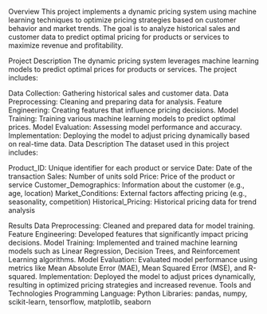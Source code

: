 
Overview
This project implements a dynamic pricing system using machine learning techniques to optimize pricing strategies based on customer behavior and market trends. The goal is to analyze historical sales and customer data to predict optimal pricing for products or services to maximize revenue and profitability.

Project Description
The dynamic pricing system leverages machine learning models to predict optimal prices for products or services. The project includes:

Data Collection: Gathering historical sales and customer data.
Data Preprocessing: Cleaning and preparing data for analysis.
Feature Engineering: Creating features that influence pricing decisions.
Model Training: Training various machine learning models to predict optimal prices.
Model Evaluation: Assessing model performance and accuracy.
Implementation: Deploying the model to adjust pricing dynamically based on real-time data.
Data Description
The dataset used in this project includes:

Product_ID: Unique identifier for each product or service
Date: Date of the transaction
Sales: Number of units sold
Price: Price of the product or service
Customer_Demographics: Information about the customer (e.g., age, location)
Market_Conditions: External factors affecting pricing (e.g., seasonality, competition)
Historical_Pricing: Historical pricing data for trend analysis

Results
Data Preprocessing: Cleaned and prepared data for model training.
Feature Engineering: Developed features that significantly impact pricing decisions.
Model Training: Implemented and trained machine learning models such as Linear Regression, Decision Trees, and Reinforcement Learning algorithms.
Model Evaluation: Evaluated model performance using metrics like Mean Absolute Error (MAE), Mean Squared Error (MSE), and R-squared.
Implementation: Deployed the model to adjust prices dynamically, resulting in optimized pricing strategies and increased revenue.
Tools and Technologies
Programming Language: Python
Libraries: pandas, numpy, scikit-learn, tensorflow, matplotlib, seaborn
